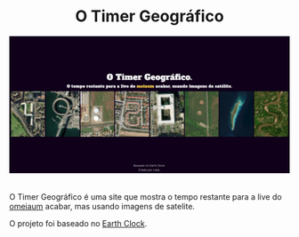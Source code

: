 <div align="center">
  <h1>O Timer Geográfico</h1>

  <img src=".github/assets/demo.png" alt="Demonstração" width="800px">
</div>

<br>

O Timer Geográfico é uma site que mostra o tempo restante para a live do [omeiaum](https://twitch.com/omeiaum) acabar, mas usando imagens de satelite.

O projeto foi baseado no [Earth Clock](https://earthclock.cwandt.com/).
